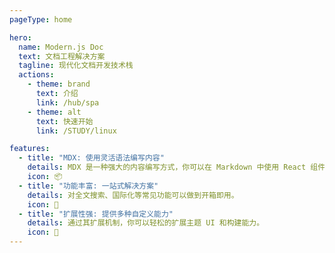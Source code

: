 ```yaml
---
pageType: home

hero:
  name: Modern.js Doc
  text: 文档工程解决方案
  tagline: 现代化文档开发技术栈
  actions:
    - theme: brand
      text: 介绍
      link: /hub/spa
    - theme: alt
      text: 快速开始
      link: /STUDY/linux

features:
  - title: "MDX: 使用灵活语法编写内容"
    details: MDX 是一种强大的内容编写方式，你可以在 Markdown 中使用 React 组件。
    icon: 📦
  - title: "功能丰富: 一站式解决方案"
    details: 对全文搜索、国际化等常见功能可以做到开箱即用。
    icon: 🎨
  - title: "扩展性强: 提供多种自定义能力"
    details: 通过其扩展机制，你可以轻松的扩展主题 UI 和构建能力。
    icon: 🚀
---
```


